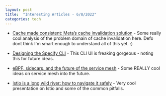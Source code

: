 ```yaml
---
layout: post
title:  "Interesting Articles - 6/8/2022"
categories: tech
---
```

* [Cache made consistent: Meta’s cache invalidation solution](https://engineering.fb.com/2022/06/08/core-data/cache-invalidation/) - Some really cool analysis of the problem domain of cache invalidation here. Defo dont think I'm smart enough to understand all of this yet. :)

* [Designing the Specify CLI](https://specifyapp.com/blog/designing-specify-cli) - This CLI UI is freaking gorgeous - noting this for future ideas.

* [eBPF, sidecars, and the future of the service mesh](https://buoyant.io/2022/06/07/ebpf-sidecars-and-the-future-of-the-service-mesh/) - Some REALLY cool ideas on service mesh into the future.

* [Istio is a long wild river: how to navigate it safely](https://events.istio.io/istiocon-2021/slides/g6a-LongWildRiver-RaphaelFraysse.pdf) - Very cool presentation on Istio and some of the common pitfalls.
